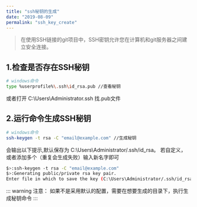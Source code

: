 ```yaml
---
title: "ssh秘钥的生成"
date: "2019-08-09"
permalink: "ssh_key_create"
---
```

>在使用SSH链接的git项目中，SSH密钥允许您在计算机和git服务器之间建立安全连接。

## 1.检查是否存在SSH秘钥
```sh
# windows命令
type %userprofile%\.ssh\id_rsa.pub //查看秘钥
```
或者打开 C:\Users\Administrator\.ssh 找.pub文件

## 2.运行命令生成SSH秘钥
```sh
# windows命令
ssh-keygen -t rsa -C "email@example.com" //生成秘钥
```
会输出以下提示,默认保存为 C:\Users\Administrator/.ssh/id_rsa。
若自定义，或者添加多个（重复会生成失败）输入新名字即可
```sh
$>:ssh-keygen -t rsa -C "email@example.com"
$>:Generating public/private rsa key pair.
Enter file in which to save the key (C:\Users\Administrator/.ssh/id_rsa):id_rsa_github
```
::: warning
注意：
如果不是采用默认的配置，需要在想要生成的目录下，执行生成秘钥命令
:::
